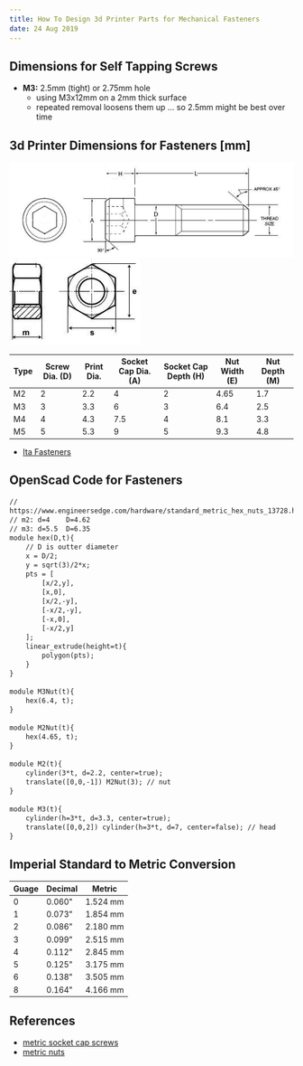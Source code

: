 ```yaml
---
title: How To Design 3d Printer Parts for Mechanical Fasteners
date: 24 Aug 2019
---
```


## Dimensions for Self Tapping Screws

- **M3:** 2.5mm (tight) or 2.75mm hole
    - using M3x12mm on a 2mm thick surface
    - repeated removal loosens them up ... so 2.5mm might be best over time

## 3d Printer Dimensions for Fasteners [mm]

![](socket-head.png)
![](nut.jpg)

| Type | Screw Dia. (D) | Print Dia. | Socket Cap Dia. (A)  | Socket Cap Depth (H) | Nut Width (E) | Nut Depth (M) |
|------|----------------|------------|----------------------|----------------------|---------------|---------------|
| M2   | 2              | 2.2        | 4                    | 2                    | 4.65          | 1.7 |
| M3   | 3              | 3.3        | 6                    | 3                    | 6.4           | 2.5 |
| M4   | 4              | 4.3        | 7.5                  | 4                    | 8.1           | 3.3 |
| M5   | 5              | 5.3        | 9                    | 5                    | 9.3           | 4.8 |

- [Ita Fasteners](https://itafasteners.com/products-socket-head-cap-screws.php)

## OpenScad Code for Fasteners

```openscad
// https://www.engineersedge.com/hardware/standard_metric_hex_nuts_13728.htm
// m2: d=4    D=4.62
// m3: d=5.5  D=6.35
module hex(D,t){
    // D is outter diameter
    x = D/2;
    y = sqrt(3)/2*x;
    pts = [
        [x/2,y],
        [x,0],
        [x/2,-y],
        [-x/2,-y],
        [-x,0],
        [-x/2,y]
    ];
    linear_extrude(height=t){
        polygon(pts);
    }
}

module M3Nut(t){
    hex(6.4, t);
}

module M2Nut(t){
    hex(4.65, t);
}

module M2(t){
    cylinder(3*t, d=2.2, center=true);
    translate([0,0,-1]) M2Nut(3); // nut
}

module M3(t){
    cylinder(h=3*t, d=3.3, center=true);
    translate([0,0,2]) cylinder(h=3*t, d=7, center=false); // head
}
```

## Imperial Standard to Metric Conversion

| Guage               | Decimal             | Metric              |
|---------------------|---------------------|---------------------|
| 0                   | 0.060\"             | 1.524 mm            |
| 1                   | 0.073\"             | 1.854 mm            |
| 2                   | 0.086\"             | 2.180 mm            |
| 3                   | 0.099\"             | 2.515 mm            |
| 4                   | 0.112\"             | 2.845 mm            |
| 5                   | 0.125\"             | 3.175 mm            |
| 6                   | 0.138\"             | 3.505 mm            |
| 8                   | 0.164\"             | 4.166 mm            |

## References

- [metric socket cap screws](https://www.engineersedge.com/hardware/_metric_socket_head_cap_screws_14054.htm)
- [metric nuts](https://www.engineersedge.com/hardware/standard_metric_hex_nuts_13728.htm)
